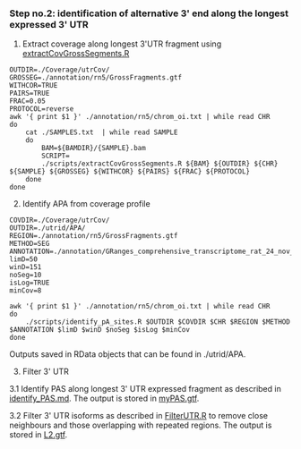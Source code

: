 
### Step no.2: identification of alternative 3' end along the longest expressed 3' UTR

1. Extract coverage along longest 3'UTR fragment using [extractCovGrossSegments.R](./scripts/extractCovGrossSegments.R)

```
OUTDIR=./Coverage/utrCov/
GROSSEG=./annotation/rn5/GrossFragments.gtf
WITHCOR=TRUE
PAIRS=TRUE
FRAC=0.05
PROTOCOL=reverse
awk '{ print $1 }' ./annotation/rn5/chrom_oi.txt | while read CHR
do
    cat ./SAMPLES.txt  | while read SAMPLE
    do
        BAM=${BAMDIR}/{SAMPLE}.bam
        SCRIPT=
        ./scripts/extractCovGrossSegments.R ${BAM} ${OUTDIR} ${CHR} ${SAMPLE} ${GROSSEG} ${WITHCOR} ${PAIRS} ${FRAC} ${PROTOCOL}
    done
done
```

2. Identify APA from coverage profile

```
COVDIR=./Coverage/utrCov/
OUTDIR=./utrid/APA/
REGION=./annotation/rn5/GrossFragments.gtf
METHOD=SEG
ANNOTATION=./annotation/GRanges_comprehensive_transcriptome_rat_24_nov_2015.RData
limD=50
winD=151
noSeg=10
isLog=TRUE
minCov=8

awk '{ print $1 }' ./annotation/rn5/chrom_oi.txt | while read CHR
do
    ./scripts/identify_pA_sites.R $OUTDIR $COVDIR $CHR $REGION $METHOD $ANNOTATION $limD $winD $noSeg $isLog $minCov
done
```
Outputs saved in RData objects that can be found in ./utrid/APA.

3. Filter 3' UTR
 
  3.1 Identify PAS along longest 3' UTR expressed fragment as described in [identify_PAS.md](./identify_PAS.md). The output is stored in [myPAS.gtf](./annotation/myPAS.gtf).
  
  3.2 Filter 3' UTR isoforms as described in [FilterUTR.R](./scripts/FilterUTR.R) to remove close neighbours and those overlapping with repeated regions. The output is stored in [L2.gtf](./utrid/APA/L2.gtf).
